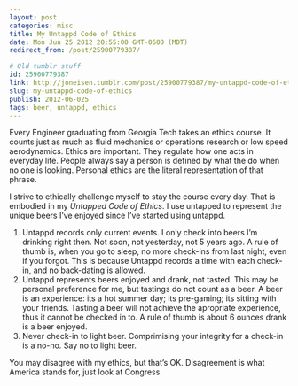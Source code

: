 ```yaml
---
layout: post
categories: misc
title: My Untappd Code of Ethics
date: Mon Jun 25 2012 20:55:00 GMT-0600 (MDT)
redirect_from: /post/25900779387/

# Old tumblr stuff
id: 25900779387
link: http://joneisen.tumblr.com/post/25900779387/my-untappd-code-of-ethics
slug: my-untappd-code-of-ethics
publish: 2012-06-025
tags: beer, untappd, ethics
---
```



Every Engineer graduating from Georgia Tech takes an ethics course. It counts just as much as fluid mechanics or operations research or low speed aerodynamics. Ethics are important. They regulate how one acts in everyday life. People always say a person is defined by what the do when no one is looking. Personal ethics are the literal representation of that phrase.

I strive to ethically challenge myself to stay the course every day. That is embodied in my *Untapped Code of Ethics*. I use untapped to represent the unique beers I’ve enjoyed since I’ve started using untappd.

1.  Untappd records only current events. I only check into beers I’m
    drinking right then. Not soon, not yesterday, not 5 years ago. A
    rule of thumb is, when you go to sleep, no more check-ins from last
    night, even if you forgot. This is because Untappd records a time
    with each check-in, and no back-dating is allowed.
2.  Untappd represents beers enjoyed and drank, not tasted. This may be
    personal preference for me, but tastings do not count as a beer. A
    beer is an experience: its a hot summer day; its pre-gaming; its
    sitting with your friends. Tasting a beer will not achieve the
    apropriate experience, thus it cannot be checked in to. A rule of
    thumb is about 6 ounces drank is a beer enjoyed.
3.  Never check-in to light beer. Comprimising your integrity for a
    check-in is a no-no. Say no to light beer.

You may disagree with my ethics, but that’s OK. Disagreement is what America stands for, just look at Congress.

